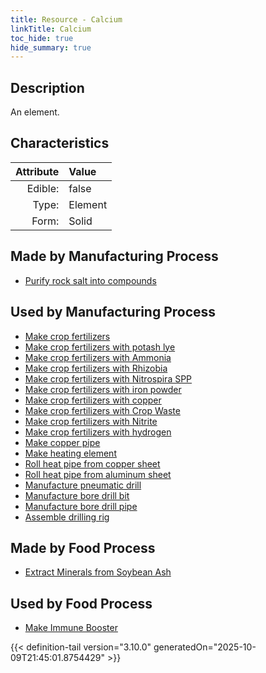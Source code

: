 ```yaml
---
title: Resource - Calcium
linkTitle: Calcium
toc_hide: true
hide_summary: true
---
```

<!-- This is generated by the MarsSim HelpGenertor, do not edit. -->

## Description
An element.

## Characteristics

| Attribute      | Value |
|--------:|:------|
|Edible:|false|
|Type:|Element|
|Form:|Solid|
 
## Made by Manufacturing Process

- [Purify rock salt into compounds](/docs/definitions/process/purify-rock-salt-into-compounds)

## Used by Manufacturing Process

- [Make crop fertilizers](/docs/definitions/process/make-crop-fertilizers)
- [Make crop fertilizers with potash lye](/docs/definitions/process/make-crop-fertilizers-with-potash-lye)
- [Make crop fertilizers with Ammonia](/docs/definitions/process/make-crop-fertilizers-with-ammonia)
- [Make crop fertilizers with Rhizobia](/docs/definitions/process/make-crop-fertilizers-with-rhizobia)
- [Make crop fertilizers with Nitrospira SPP](/docs/definitions/process/make-crop-fertilizers-with-nitrospira-spp)
- [Make crop fertilizers with iron powder](/docs/definitions/process/make-crop-fertilizers-with-iron-powder)
- [Make crop fertilizers with copper](/docs/definitions/process/make-crop-fertilizers-with-copper)
- [Make crop fertilizers with Crop Waste](/docs/definitions/process/make-crop-fertilizers-with-crop-waste)
- [Make crop fertilizers with Nitrite](/docs/definitions/process/make-crop-fertilizers-with-nitrite)
- [Make crop fertilizers with hydrogen](/docs/definitions/process/make-crop-fertilizers-with-hydrogen)
- [Make copper pipe](/docs/definitions/process/make-copper-pipe)
- [Make heating element](/docs/definitions/process/make-heating-element)
- [Roll heat pipe from copper sheet](/docs/definitions/process/roll-heat-pipe-from-copper-sheet)
- [Roll heat pipe from aluminum sheet](/docs/definitions/process/roll-heat-pipe-from-aluminum-sheet)
- [Manufacture pneumatic drill](/docs/definitions/process/manufacture-pneumatic-drill)
- [Manufacture bore drill bit](/docs/definitions/process/manufacture-bore-drill-bit)
- [Manufacture bore drill pipe](/docs/definitions/process/manufacture-bore-drill-pipe)
- [Assemble drilling rig](/docs/definitions/process/assemble-drilling-rig)


## Made by Food Process

- [Extract Minerals from Soybean Ash](/docs/definitions/food/extract-minerals-from-soybean-ash)

    
## Used by Food Process

- [Make Immune Booster](/docs/definitions/food/make-immune-booster)



{{< definition-tail version="3.10.0" generatedOn="2025-10-09T21:45:01.8754429" >}}


